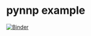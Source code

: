 # pynnp example
[![Binder](https://mybinder.org/badge_logo.svg)](https://mybinder.org/v2/gh/matbinder/pynnp-example/HEAD?filepath=example.ipynb)

